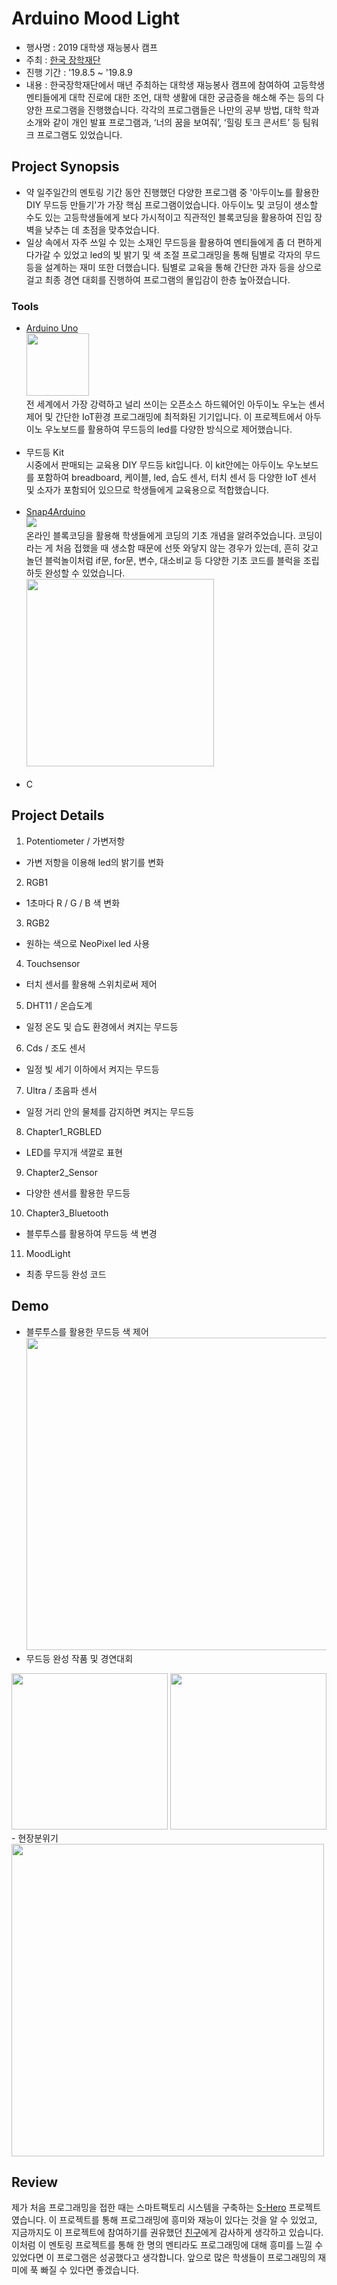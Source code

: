 # Arduino Mood Light
- 행사명 : 2019 대학생 재능봉사 캠프
- 주최 : <a href="https://www.kosaf.go.kr/">한국 장학재단</a>
- 진행 기간 : '19.8.5 ~ '19.8.9
- 내용 : 한국장학재단에서 매년 주최하는 대학생 재능봉사 캠프에 참여하여 고등학생 멘티들에게 대학 진로에 대한 조언, 대학 생활에 대한 궁금증을 해소해 주는 등의 다양한 프로그램을 진행했습니다. 각각의 프로그램들은 나만의 공부 방법, 대학 학과 소개와 같이 개인 발표 프로그램과, ‘너의 꿈을 보여줘’, ‘힐링 토크 콘서트’ 등 팀워크 프로그램도 있었습니다.
## Project Synopsis
- 약 일주일간의 멘토링 기간 동안 진행했던 다양한 프로그램 중 '아두이노를 활용한 DIY 무드등 만들기'가 가장 핵심 프로그램이었습니다. 아두이노 및 코딩이 생소할 수도 있는 고등학생들에게 보다 가시적이고 직관적인 블록코딩을 활용하여 진입 장벽을 낮추는 데 초점을 맞추었습니다.
- 일상 속에서 자주 쓰일 수 있는 소재인 무드등을 활용하여 멘티들에게 좀 더 편하게 다가갈 수 있었고 led의 빛 밝기 및 색 조절 프로그래밍을 통해 팀별로 각자의 무드등을 설계하는 재미 또한 더했습니다. 팀별로 교육을 통해 간단한 과자 등을 상으로 걸고 최종 경연 대회를 진행하여 프로그램의 몰입감이 한층 높아졌습니다.
### Tools
- <a href="https://www.arduino.cc/en/Guide/ArduinoUno">Arduino Uno</a><br>
<img src="https://upload.wikimedia.org/wikipedia/commons/thumb/8/87/Arduino_Logo.svg/1280px-Arduino_Logo.svg.png" width = 100><br>
전 세계에서 가장 강력하고 널리 쓰이는 오픈소스 하드웨어인 아두이노 우노는 센서 제어 및 간단한 IoT환경 프로그래밍에 최적화된 기기입니다. 이 프로젝트에서 아두이노 우노보드를 활용하여 무드등의 led를 다양한 방식으로 제어했습니다.<br><br>
- 무드등 Kit<br>
시중에서 판매되는 교육용 DIY 무드등 kit입니다. 이 kit안에는 아두이노 우노보드를 포함하여 breadboard, 케이블, led, 습도 센서, 터치 센서 등 다양한 IoT 센서 및 소자가 포함되어 있으므로 학생들에게 교육용으로 적합했습니다.<br><br>
- <a href="http://snap4arduino.rocks/">Snap4Arduino</a><br>
<img src="http://snap4arduino.rocks/img/logo.png"><br>
온라인 블록코딩을 활용해 학생들에게 코딩의 기초 개념을 알려주었습니다. 코딩이라는 게 처음 접했을 때 생소함 때문에 선뜻 와닿지 않는 경우가 있는데, 흔히 갖고 놀던 블럭놀이처럼 if문, for문, 변수, 대소비교 등 다양한 기초 코드를 블럭을 조립하듯 완성할 수 있었습니다.<br>
<img src="https://i.imgur.com/sguXikQ.png" width= 300><br><br>
- C

## Project Details
1. Potentiometer / 가변저항
  - 가변 저항을 이용해 led의 밝기를 변화
2. RGB1
  - 1초마다 R / G / B 색 변화
3. RGB2
  - 원하는 색으로 NeoPixel led 사용
4. Touchsensor
  - 터치 센서를 활용해 스위치로써 제어
5. DHT11 / 온습도계
  - 일정 온도 및 습도 환경에서 켜지는 무드등
6. Cds / 조도 센서
  - 일정 빛 세기 이하에서 켜지는 무드등
7. Ultra / 초음파 센서
  - 일정 거리 안의 물체를 감지하면 켜지는 무드등
8. Chapter1_RGBLED
  - LED를 무지개 색깔로 표현
9. Chapter2_Sensor
  - 다양한 센서를 활용한 무드등
10. Chapter3_Bluetooth
  - 블루투스를 활용하여 무드등 색 변경
11. MoodLight
  - 최종 무드등 완성 코드

## Demo
- 블루투스를 활용한 무드등 색 제어<br>
<img src="https://i.imgur.com/Ap9dDi0.png" width=500><br>
- 무드등 완성 작품 및 경연대회<br>
<img src="https://i.imgur.com/JBeIsJD.jpg" width=250>
<img src="https://i.imgur.com/EgPQHyC.jpg" width=250><br>
- 현장분위기<br>
<img src="https://i.imgur.com/aoKyQXV.jpg" width=500><br>

## Review
제가 처음 프로그래밍을 접한 때는 스마트팩토리 시스템을 구축하는 <a href="https://github.com/0712023/S_Hero">S-Hero</a> 프로젝트였습니다. 이 프로젝트를 통해 프로그래밍에 흥미와 재능이 있다는 것을 알 수 있었고, 지금까지도 이 프로젝트에 참여하기를 권유했던 <a href="https://github.com/alsrjs2441">친구</a>에게 감사하게 생각하고 있습니다. 이처럼 이 멘토링 프로젝트를 통해 한 명의 멘티라도 프로그래밍에 대해 흥미를 느낄 수 있었다면 이 프로그램은 성공했다고 생각합니다. 앞으로 많은 학생들이 프로그래밍의 재미에 푹 빠질 수 있다면 좋겠습니다.
